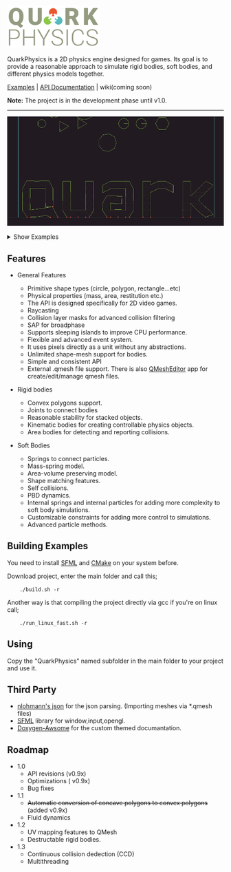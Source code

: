 ![Quark Physics](images/logo.png)

QuarkPhysics is a 2D physics engine designed for games. Its goal is to provide a reasonable approach to simulate rigid bodies, soft bodies, and different physics models together.

[Examples](https://github.com/erayzesen/QuarkPhysics/tree/master/examples) | [API Documentation](https://erayzesen.github.io/QuarkPhysics/documentation/) | wiki(coming soon)

**Note:** The project is in the development phase until v1.0.  

 ---
 ![Example 01](images/example_01_a.gif)
 <details>
 <summary> Show Examples</summary>

 ![Example 02](images/example_02.gif)
 ![Example 02](images/example_04.gif)
 ![Example 02](images/example_05.gif)
 ![Example 03](images/example_03.gif)
 ![Example 02](images/example_06.gif)

 </details>



## Features
* General Features
  * Primitive shape types (circle, polygon, rectangle...etc) 
  * Physical properties (mass, area, restitution etc.)
  * The API is designed specifically for 2D video games. 
  * Raycasting
  * Collision layer masks for advanced collision filtering
  * SAP for broadphase
  * Supports sleeping islands to improve CPU performance.
  * Flexible and advanced event system.
  * It uses pixels directly as a unit without any abstractions.
  * Unlimited shape-mesh support for bodies.
  * Simple and consistent API
  * External .qmesh file support. There is also [QMeshEditor](https://github.com/erayzesen/QMeshEditor) app for create/edit/manage qmesh files. 
   
* Rigid bodies
  * Convex polygons support. 
  * Joints to connect bodies
  * Reasonable stability for stacked objects.
  * Kinematic bodies for creating controllable physics objects. 
  * Area bodies for detecting and reporting collisions.

* Soft Bodies
  * Springs to connect particles.
  * Mass-spring model.
  * Area-volume preserving model.
  * Shape matching features.
  * Self collisions.
  * PBD dynamics.
  * Internal springs and internal particles for adding more complexity to soft body simulations.
  * Customizable constraints for adding more control to simulations.
  * Advanced particle methods. 
  
## Building Examples
You need to install [SFML](https://www.sfml-dev.org/) and [CMake](https://cmake.org/) on your system before. 

Download project, enter the main folder and call this;

        ./build.sh -r
Another way is that compiling the project directly via gcc if you're on linux call; 

        ./run_linux_fast.sh -r

## Using
Copy the "QuarkPhysics" named subfolder in the main folder to your project and use it. 

## Third Party 
- [nlohmann's json](https://github.com/nlohmann/json) for the json parsing. (Importing meshes via *.qmesh files)
- [SFML](https://www.sfml-dev.org/) library for window,input,opengl. 
- [Doxygen-Awsome](https://jothepro.github.io/doxygen-awesome-css/) for the custom themed documantation.

## Roadmap
* 1.0
  * API revisions (v0.9x)
  * Optimizations ( v0.9x)
  * Bug fixes 
* 1.1
  * ~~Automatic conversion of concave polygons to convex polygons~~ (added v0.9x)
  * Fluid dynamics
* 1.2
   * UV mapping features to QMesh
   * Destructable rigid bodies.
* 1.3
   * Continuous collision dedection (CCD)
   * Multithreading




